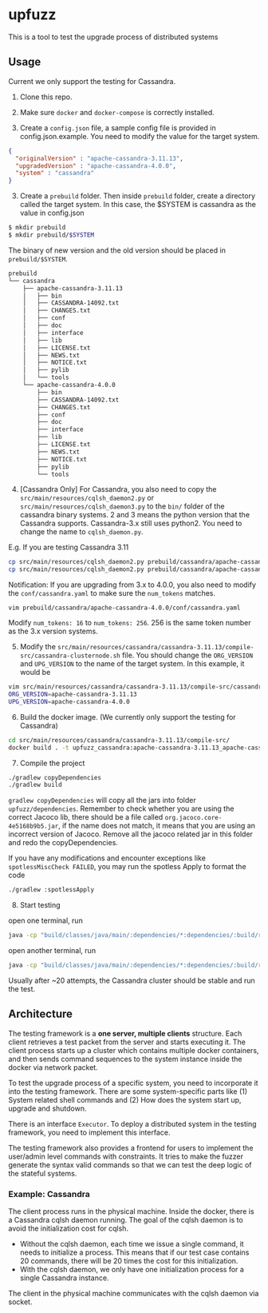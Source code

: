 # upfuzz

This is a tool to test the upgrade process of distributed systems

## Usage

Current we only support the testing for Cassandra.

1. Clone this repo.

2. Make sure `docker` and `docker-compose` is correctly installed.

2. Create a `config.json` file, a sample config file is provided in config.json.example. You need to modify the value for the target system.

```json
{
  "originalVersion" : "apache-cassandra-3.11.13",
  "upgradedVersion" : "apache-cassandra-4.0.0",
  "system" : "cassandra"
}

```

3. Create a `prebuild` folder. Then inside `prebuild` folder, create a directory called the target system. In this case, the $SYSTEM is cassandra as the value in config.json

```bash
$ mkdir prebuild
$ mkdir prebuild/$SYSTEM
```

The binary of new version and the old version should be placed in `prebuild/$SYSTEM`.

```bash
prebuild
└── cassandra
    ├── apache-cassandra-3.11.13
    │   ├── bin
    │   ├── CASSANDRA-14092.txt
    │   ├── CHANGES.txt
    │   ├── conf
    │   ├── doc
    │   ├── interface
    │   ├── lib
    │   ├── LICENSE.txt
    │   ├── NEWS.txt
    │   ├── NOTICE.txt
    │   ├── pylib
    │   └── tools
    └── apache-cassandra-4.0.0
        ├── bin
        ├── CASSANDRA-14092.txt
        ├── CHANGES.txt
        ├── conf
        ├── doc
        ├── interface
        ├── lib
        ├── LICENSE.txt
        ├── NEWS.txt
        ├── NOTICE.txt
        ├── pylib
        └── tools
```

4. [Cassandra Only] For Cassandra, you also need to copy the `src/main/resources/cqlsh_daemon2.py` or `src/main/resources/cqlsh_daemon3.py` to the `bin/` folder of the cassandra binary systems. 2 and 3 means the python version that the Cassandra supports. Cassandra-3.x still uses python2. You need to change the name to `cqlsh_daemon.py`.

E.g. If you are testing Cassandra 3.11
```bash
cp src/main/resources/cqlsh_daemon2.py prebuild/cassandra/apache-cassandra-3.11.13/bin/cqlsh_daemon.py
cp src/main/resources/cqlsh_daemon2.py prebuild/cassandra/apache-cassandra-4.0.0/bin/cqlsh_daemon.py
```

Notification: If you are upgrading from 3.x to 4.0.0, you also need to modify the `conf/cassandra.yaml` to make sure the `num_tokens` matches.
```
vim prebuild/cassandra/apache-cassandra-4.0.0/conf/cassandra.yaml
```
Modify `num_tokens: 16` to `num_tokens: 256`. 256 is the same token number as the 3.x version systems.

5. Modify the `src/main/resources/cassandra/cassandra-3.11.13/compile-src/cassandra-clusternode.sh` file. You should change the `ORG_VERSION` and `UPG_VERSION` to the name of the target system. In this example, it would be
```bash
vim src/main/resources/cassandra/cassandra-3.11.13/compile-src/cassandra-clusternode.sh
ORG_VERSION=apache-cassandra-3.11.13
UPG_VERSION=apache-cassandra-4.0.0
```

6. Build the docker image. (We currently only support the testing for Cassandra)
```bash
cd src/main/resources/cassandra/cassandra-3.11.13/compile-src/
docker build . -t upfuzz_cassandra:apache-cassandra-3.11.13_apache-cassandra-4.0.0
```

7. Compile the project
```bash
./gradlew copyDependencies
./gradlew build
```

`gradlew copyDependencies` will copy all the jars into folder `upfuzz/dependencies`. Remember to check whether you are using the correct Jacoco lib, there should be a file called `org.jacoco.core-4e5168b9b5.jar`, if the name does not match, it means that you are using an incorrect version of Jacoco. Remove all the jacoco related jar in this folder and redo the copyDependencies.

If you have any modifications and encounter exceptions like `spotlessMiscCheck FAILED`, you may run the spotless Apply to format the code

```bash
./gradlew :spotlessApply
```

8. Start testing

open one terminal, run
```bash
java -cp "build/classes/java/main/:dependencies/*:dependencies/:build/resources/main" org/zlab/upfuzz/fuzzingengine/Main -class server -config ./config.json
```
open another terminal, run
```bash
java -cp "build/classes/java/main/:dependencies/*:dependencies/:build/resources/main" org/zlab/upfuzz/fuzzingengine/Main -class client -config ./config.json
```

Usually after ~20 attempts, the Cassandra cluster should be stable and run the test.


## Architecture

The testing framework is a  **one server, multiple clients** structure. Each client retrieves a test packet from the server and starts executing it. The client process starts up a cluster which contains multiple docker containers, and then sends command sequences to the system instance inside the docker via network packet.

To test the upgrade process of a specific system, you need to incorporate it into the testing framework. There are some system-specific parts like (1) System related shell commands and (2) How does the system start up, upgrade and shutdown.

There is an interface `Executor`. To deploy a distributed system in the testing framework, you need to implement this interface.

The testing framework also provides a frontend for users to implement the user/admin level commands with constraints. It tries to make the fuzzer generate the syntax valid commands so that we can test the deep logic of the stateful systems.


### Example: Cassandra

The client process runs in the physical machine. Inside the docker, there is a Cassandra cqlsh daemon running. The goal of the cqlsh daemon is to avoid the initialization cost for cqlsh.
* Without the cqlsh daemon, each time we issue a single command, it needs to initialize a process. This means that if our test case contains 20 commands, there will be 20 times the cost for this initialization.
* With the cqlsh daemon, we only have one initialization process for a single Cassandra instance.

The client in the physical machine communicates with the cqlsh daemon via socket.

